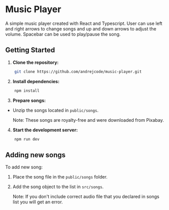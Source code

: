 # Music Player

A simple music player created with React and Typescript. User can use left and right arrows
to change songs and up and down arrows to adjust the volume. Spacebar can be used to play/pause the song.

## Getting Started

1. **Clone the repository:**

```bash
    git clone https://github.com/andrejcode/music-player.git
```

2. **Install dependencies:**

```bash
    npm install
```

3. **Prepare songs:**

- Unzip the songs located in `public/songs`.

  Note: These songs are royalty-free and were downloaded from Pixabay.

4. **Start the development server:**

```bash
    npm run dev
```

## Adding new songs

To add new song:

1. Place the song file in the `public/songs` folder.
2. Add the song object to the list in `src/songs`.

   Note: If you don't include correct audio file that you declared in songs list you will get an error.
